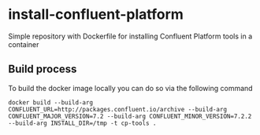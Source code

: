 # install-confluent-platform
Simple repository with Dockerfile for installing Confluent Platform tools in a container


## Build process

To build the docker image locally you can do so via the following command

``` Example for version 7.2.2
docker build --build-arg CONFLUENT_URL=http://packages.confluent.io/archive --build-arg CONFLUENT_MAJOR_VERSION=7.2 --build-arg CONFLUENT_MINOR_VERSION=7.2.2 --build-arg INSTALL_DIR=/tmp -t cp-tools .
```
